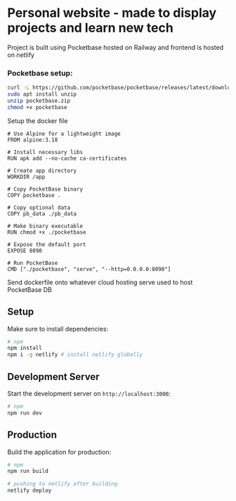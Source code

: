 # Personal website - made to display projects and learn new tech
Project is built using Pocketbase hosted on Railway and frontend is hosted on netlify

### Pocketbase setup:
```bash
curl -L https://github.com/pocketbase/pocketbase/releases/latest/download/pocketbase_0.21.0_linux_amd64.zip -o pocketbase.zip
sudo apt install unzip
unzip pocketbase.zip
chmod +x pocketbase
```

Setup the docker file
```docker
# Use Alpine for a lightweight image
FROM alpine:3.18

# Install necessary libs
RUN apk add --no-cache ca-certificates

# Create app directory
WORKDIR /app

# Copy PocketBase binary
COPY pocketbase .

# Copy optional data
COPY pb_data ./pb_data

# Make binary executable
RUN chmod +x ./pocketbase

# Expose the default port
EXPOSE 8090

# Run PocketBase
CMD ["./pocketbase", "serve", "--http=0.0.0.0:8090"]
```
Send dockerfile onto whatever cloud hosting serve used to host PocketBase DB

## Setup

Make sure to install dependencies:

```bash
# npm
npm install
npm i -g netlify # install netlify globally
```

## Development Server

Start the development server on `http://localhost:3000`:
```bash
# npm
npm run dev
```

## Production

Build the application for production:

```bash
# npm
npm run build

# pushing to netlify after building
netlify deploy
```
